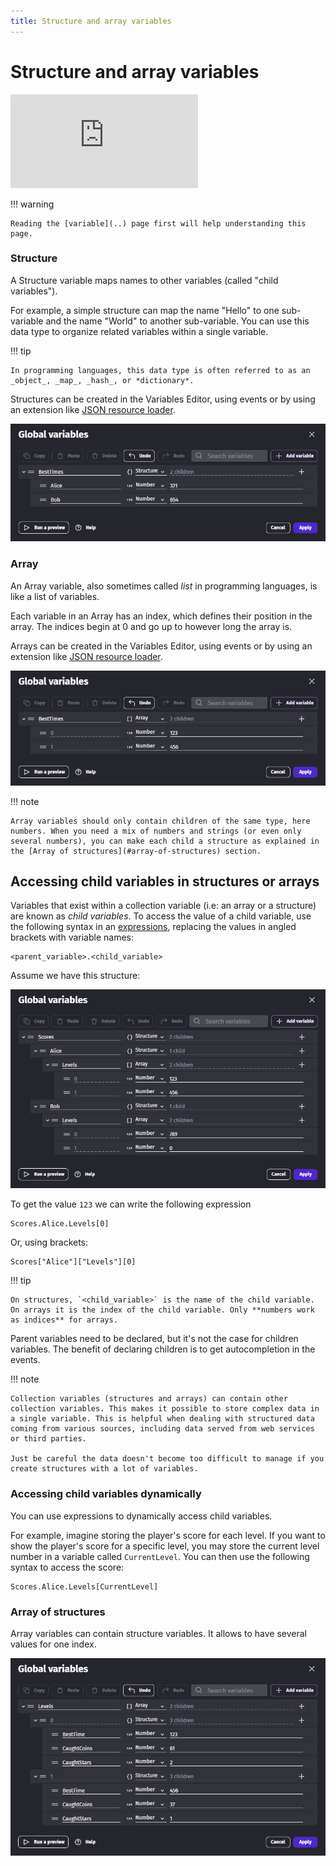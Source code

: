 ```yaml
---
title: Structure and array variables
---
```

# Structure and array variables

<div class="video-container">
  <iframe src="https://www.youtube.com/watch?v=irG4e2HoaEw" frameborder="0" allowfullscreen></iframe>
</div>

!!! warning

    Reading the [variable](..) page first will help understanding this page.

### Structure

A Structure variable maps names to other variables (called "child variables").

For example, a simple structure can map the name "Hello" to one sub-variable and the name "World" to another sub-variable.
You can use this data type to organize related variables within a single variable.

!!! tip

    In programming languages, this data type is often referred to as an _object_, _map_, _hash_, or *dictionary*.

Structures can be created in the Variables Editor, using events or by using an extension like [JSON resource loader](../../extensions/jsonresource-loader/).

![](structure-variable.png)

### Array

An Array variable, also sometimes called _list_ in programming languages, is like a list of variables.

Each variable in an Array has an index, which defines their position in the array.
The indices begin at 0 and go up to however long the array is.

Arrays can be created in the Variables Editor, using events or by using an extension like [JSON resource loader](../../extensions/jsonresource-loader/).

![](array-variable.png)

!!! note

    Array variables should only contain children of the same type, here numbers. When you need a mix of numbers and strings (or even only several numbers), you can make each child a structure as explained in the [Array of structures](#array-of-structures) section.

## Accessing child variables in structures or arrays

Variables that exist within a collection variable (i.e: an array or a structure) are known as _child variables_.
To access the value of a child variable, use the following syntax in an [expressions](/gdevelop5/all-features/expressions), replacing the values in angled brackets with variable names:

```
<parent_variable>.<child_variable>
```
Assume we have this structure:

![](structure-of-arrays.png)

To get the value `123` we can write the following expression

```
Scores.Alice.Levels[0]
```

Or, using brackets:

```
Scores["Alice"]["Levels"][0]
```

!!! tip

    On structures, `<child_variable>` is the name of the child variable. On arrays it is the index of the child variable. Only **numbers work as indices** for arrays.

Parent variables need to be declared, but it's not the case for children variables. The benefit of declaring children is to get autocompletion in the events.

!!! note

    Collection variables (structures and arrays) can contain other collection variables. This makes it possible to store complex data in a single variable. This is helpful when dealing with structured data coming from various sources, including data served from web services or third parties.

    Just be careful the data doesn't become too difficult to manage if you create structures with a lot of variables.

### Accessing child variables dynamically

You can use expressions to dynamically access child variables.

For example, imagine storing the player's score for each level. If you want to show the player's score for a specific level, you may store the current level number in a variable called `CurrentLevel`. You can then use the following syntax to access the score:

```
Scores.Alice.Levels[CurrentLevel]
```

### Array of structures

Array variables can contain structure variables. It allows to have several values for one index.

![](array-of-structures.png)
